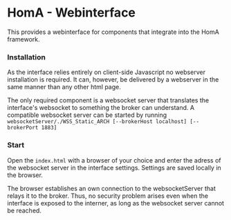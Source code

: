 # HomA - Webinterface
This provides a webinterface for components that integrate into the HomA framework. 

### Installation
As the interface relies entirely on client-side Javascript no webserver installation is required. 
It can, however, be delivered by a webserver in the same manner than any other html page. 

The only required component is a websocket server that translates the interface's websocket to something the broker can understand. A compatible websocket server can be started by running ``` websocketServer/./WSS_Static_ARCH [--brokerHost localhost] [--brokerPort 1883]```


### Start
Open the ```index.html``` with a browser of your choice and enter the adress of the websocket server in the interface settings. Settings are saved locally in the browser. 

The browser establishes an own connection to the websocketServer that relays it to the broker. Thus, no security problem arises even when the interface is exposed to the interner, as long as the websocket server cannot be reached. 
